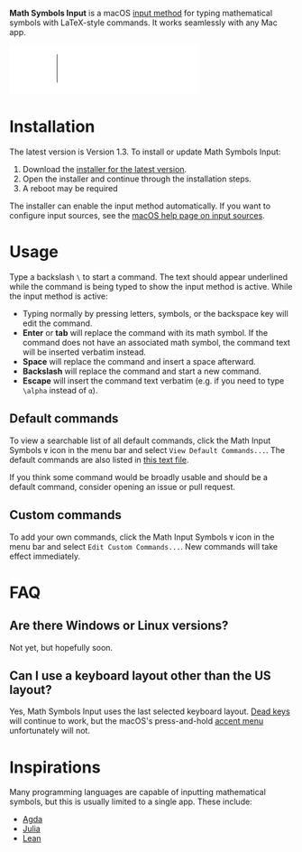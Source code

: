 **Math Symbols Input** is a macOS [input method](https://en.wikipedia.org/wiki/Input_method) for typing mathematical symbols with LaTeX-style commands.
It works seamlessly with any Mac app.

![Math Symbols Input Demo](demo.gif)

# Installation

The latest version is Version 1.3. To install or update Math Symbols Input:

1. Download the [installer for the latest version](https://github.com/knrafto/MathSymbolsInput/releases/latest/download/MathSymbolsInput.pkg).
2. Open the installer and continue through the installation steps.
3. A reboot may be required

The installer can enable the input method automatically. If you want to configure input sources, see the [macOS help page on input sources](
https://support.apple.com/guide/mac-help/type-language-mac-input-sources-mchlp1406/mac).

# Usage

Type a backslash `\` to start a command. The text should appear underlined while the command is being typed to show the input method is active. While the input method is active:

* Typing normally by pressing letters, symbols, or the backspace key will edit the command.
* **Enter** or **tab** will replace the command with its math symbol. If the command does not have an associated math symbol, the command text will be inserted verbatim instead.
* **Space** will replace the command and insert a space afterward.
* **Backslash** will replace the command and start a new command.
* **Escape** will insert the command text verbatim (e.g. if you need to type `\alpha` instead of `α`).

## Default commands

To view a searchable list of all default commands, click the Math Input Symbols `∀` icon in the menu bar and select `View Default Commands...`.
The default commands are also listed in [this text file](https://github.com/knrafto/MathSymbolsInput/blob/master/MathSymbolsInput/commands.txt).

If you think some command would be broadly usable and should be a default command, consider opening an issue or pull request.

## Custom commands

To add your own commands, click the Math Input Symbols `∀` icon in the menu bar and select `Edit Custom Commands...`.
New commands will take effect immediately.

# FAQ

## Are there Windows or Linux versions?

Not yet, but hopefully soon.

## Can I use a keyboard layout other than the US layout?

Yes, Math Symbols Input uses the last selected keyboard layout. [Dead keys](https://en.wikipedia.org/wiki/Dead_key)
will continue to work, but the macOS's press-and-hold [accent menu](https://support.apple.com/guide/mac-help/enter-characters-with-accent-marks-on-mac-mh27474/mac)
unfortunately will not.

# Inspirations

Many programming languages are capable of inputting mathematical symbols, but this is usually limited to a single app. These include:

* [Agda](https://agda.readthedocs.io/en/latest/tools/emacs-mode.html#unicode-input)
* [Julia](https://docs.julialang.org/en/v1/manual/unicode-input/)
* [Lean](https://leanprover.github.io/reference/using_lean.html#features)
